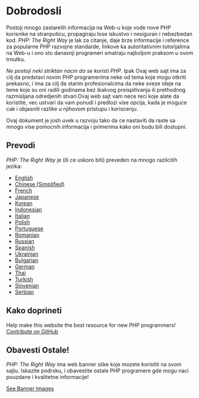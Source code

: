 # Dobrodosli

Postoji mnogo zastarelih informacija na Web-u koje vode nove PHP korisnike na stranputicu,
propagiraju lose iskustvo i nesiguran i nebezbedan kod. _PHP: The Right Way_ je lak za
citanje, daje brze informacije i reference za popularne PHP razvojne standarde, linkove
ka autoritativnim tutorijalima na Web-u i ono sto danasnji programeri smatraju najboljom praksom
u ovom trnutku.

_Ne postoji neki striktan nacin da se koristi PHP_. Ipak Ovaj web sajt ima za cilj da
predstavi novim PHP programerima neke od tema koje mogu otkriti prekasno, i ima za cilj
da starim profesionalcima da neke sveze ideje na teme koje su oni radili godinama bez ikakvog
preispitivanja ili prethodnog razmisljana odredjenih stvari.Ovaj web sajt vam nece reci koje alate da
koristite, vec ustvari da vam ponudi i predlozi vise opcija, kada je moguce cak i objasniti
razlike u njihovom pristupu i koriscenju.


Ovaj dokument je josh uvek u razvoju tako da ce nastaviti da raste sa mnogo vise pomocnih informacija
i primerima kako oni budu bili dostupni.

## Prevodi

_PHP: The Right Way_ je (ili ce uskoro biti) preveden na mnogo razlicitih jezika:

* [English](http://www.phptherightway.com)
* [Chinese (Simplified)](http://wulijun.github.com/php-the-right-way)
* [French](http://eilgin.github.io/php-the-right-way/)
* [Japanese](http://ja.phptherightway.com)
* [Korean](http://wafe.github.io/php-the-right-way/)
* [Indonesian](http://id.phptherightway.com/)
* [Italian](http://it.phptherightway.com/)
* [Polish](http://pl.phptherightway.com/)
* [Portuguese](http://br.phptherightway.com/)
* [Romanian](https://bgui.github.io/php-the-right-way/)
* [Russian](http://getjump.github.io/ru-php-the-right-way)
* [Spanish](http://phpdevenezuela.github.io/php-the-right-way/)
* [Ukrainian](http://iflista.github.com/php-the-right-way/)
* [Bulgarian](http://bg.phptherightway.com/)
* [German](http://rwetzlmayr.github.io/php-the-right-way/)
* [Thai](https://apzentral.github.io/php-the-right-way/)
* [Turkish](http://hkulekci.github.io/php-the-right-way/)
* [Slovenian](http://sl.phptherightway.com)
* [Serbian](http://smatejic.github.io/php-the-right-way/)

## Kako doprineti

Help make this website the best resource for new PHP programmers! [Contribute on GitHub][1]

## Obavesti Ostale!

_PHP: The Right Way_ ima web banner slike koje mozete koristiti na svom sajtu. Iskazite podrsku,
i obavestite ostale PHP programere gde mogu naci pouzdane i kvalitetne informacije!

[See Banner Images][2]

[1]: https://github.com/codeguy/php-the-right-way/tree/gh-pages
[2]: /banners.html

